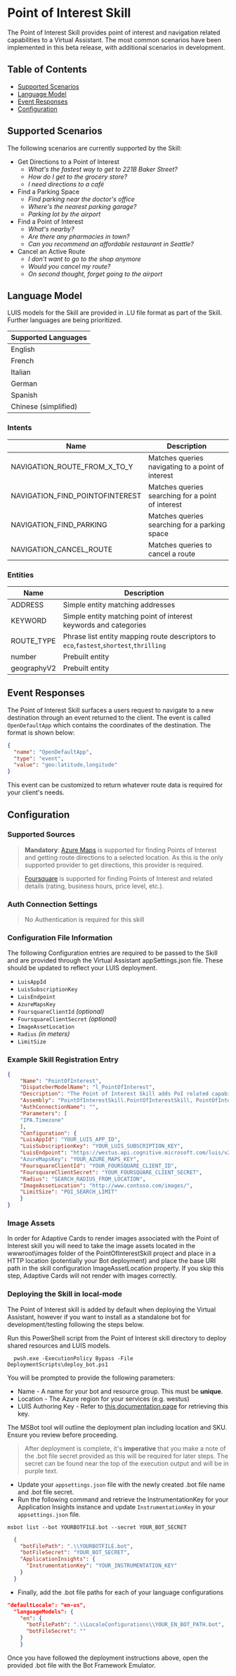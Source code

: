# Point of Interest Skill

The Point of Interest Skill provides point of interest and navigation related capabilities to a Virtual Assistant.
The most common scenarios have been implemented in this beta release, with additional scenarios in development.

## Table of Contents

- [Supported Scenarios](#supported-scenarios)
- [Language Model](#language-model)
- [Event Responses](#event-responses)
- [Configuration](#configuration)

## Supported Scenarios

The following scenarios are currently supported by the Skill:

- Get Directions to a Point of Interest
  - _What's the fastest way to get to 221B Baker Street?_
  - _How do I get to the grocery store?_
  - _I need directions to a café_
- Find a Parking Space
  - _Find parking near the doctor's office_
  - _Where's the nearest parking garage?_
  - _Parking lot by the airport_
- Find a Point of Interest
  - _What's nearby?_
  - _Are there any pharmacies in town?_
  - _Can you recommend an affordable restaurant in Seattle?_
- Cancel an Active Route
  - _I don't want to go to the shop anymore_
  - _Would you cancel my route?_
  - _On second thought, forget going to the airport_

## Language Model

LUIS models for the Skill are provided in .LU file format as part of the Skill. Further languages are being prioritized.

|Supported Languages|
|-|
|English|
|French|
|Italian|
|German|
|Spanish|
|Chinese (simplified)|

### Intents

|Name|Description|
|-|-|
|NAVIGATION_ROUTE_FROM_X_TO_Y| Matches queries navigating to a point of interest |
|NAVIGATION_FIND_POINTOFINTEREST| Matches queries searching for a point of interest |
|NAVIGATION_FIND_PARKING| Matches queries searching for a parking space |
|NAVIGATION_CANCEL_ROUTE| Matches queries to cancel a route |

### Entities

|Name|Description|
|-|-|
|ADDRESS| Simple entity matching addresses |
|KEYWORD| Simple entity matching point of interest keywords and categories |
|ROUTE_TYPE| Phrase list entity mapping route descriptors to `eco`,`fastest`,`shortest`,`thrilling`|
|number| Prebuilt entity|
|geographyV2| Prebuilt entity|

## Event Responses

The Point of Interest Skill surfaces a users request to navigate to a new destination through an event returned to the client. The event is called `OpenDefaultApp` which contains the coordinates of the destination. The format is shown below:

```json
{
  "name": "OpenDefaultApp",
  "type": "event",
  "value": "geo:latitude,longitude"
}
```

This event can be customized to return whatever route data is required for your client's needs.

## Configuration

### Supported Sources

> **Mandatory**: [Azure Maps](https://azure.microsoft.com/en-us/services/azure-maps/) is supported for finding Points of Interest and getting route directions to a selected location.
> As this is the only supported provider to get directions, this provider is required.

> [Foursquare](https://developer.foursquare.com/docs/api) is supported for finding Points of Interest and related details (rating, business hours, price level, etc.).

### Auth Connection Settings

> No Authentication is required for this skill

### Configuration File Information

The following Configuration entries are required to be passed to the Skill and are provided through the Virtual Assistant appSettings.json file. These should be updated to reflect your LUIS deployment.

- `LuisAppId`
- `LuisSubscriptionKey`
- `LuisEndpoint`
- `AzureMapsKey`
- `FoursquareClientId` *(optional)*
- `FoursquareClientSecret` *(optional)*
- `ImageAssetLocation`
- `Radius` *(in meters)*
- `LimitSize`

### Example Skill Registration Entry

```json
{
    "Name": "PointOfInterest",
    "DispatcherModelName": "l_PointOfInterest",
    "Description": "The Point of Interest Skill adds PoI related capabilities to your Custom Assitant",
    "Assembly": "PointOfInterestSkill.PointOfInterestSkill, PointOfInterestSkill, Version=1.0.0.0, Culture=neutral",
    "AuthConnectionName": "",
    "Parameters": [
    "IPA.Timezone"
    ],
    "Configuration": {
    "LuisAppId": "YOUR_LUIS_APP_ID",
    "LuisSubscriptionKey": "YOUR_LUIS_SUBSCRIPTION_KEY",
    "LuisEndpoint": "https://westus.api.cognitive.microsoft.com/luis/v2.0/apps/"
    "AzureMapsKey": "YOUR_AZURE_MAPS_KEY",
    "FoursquareClientId": "YOUR_FOURSQUARE_CLIENT_ID",
    "FoursquareClientSecret": "YOUR_FOURSQUARE_CLIENT_SECRET",
    "Radius": "SEARCH_RADIUS_FROM_LOCATION",
    "ImageAssetLocation": "http://www.contoso.com/images/",
    "LimitSize": "POI_SEARCH_LIMIT"
    }
}
```

### Image Assets

In order for Adaptive Cards to render images associated with the Point of Interest skill you will need to take the image assets located in the wwwroot\images folder of the PointOfInterestSkill project and place in a HTTP location (potentially your Bot deployment) and place the base URI path in the skill configuration ImageAssetLocation property.
If you skip this step, Adaptive Cards will not render with images correctly.

### Deploying the Skill in local-mode

The Point of Interest skill is added by default when deploying the Virtual Assistant, however if you want to install as a standalone bot for development/testing following the steps below.

Run this PowerShell script from the Point of Interest skill directory to deploy shared resources and LUIS models.

```
  pwsh.exe -ExecutionPolicy Bypass -File DeploymentScripts\deploy_bot.ps1
```

You will be prompted to provide the following parameters:

- Name - A name for your bot and resource group. This must be **unique**.
- Location - The Azure region for your services (e.g. westus)
- LUIS Authoring Key - Refer to [this documentation page](../../virtual-assistant/csharp/gettingstarted.md) for retrieving this key.

The MSBot tool will outline the deployment plan including location and SKU. Ensure you review before proceeding.

> After deployment is complete, it's **imperative** that you make a note of the .bot file secret provided as this will be required for later steps. The secret can be found near the top of the execution output and will be in purple text.

- Update your `appsettings.json` file with the newly created .bot file name and .bot file secret.
- Run the following command and retrieve the InstrumentationKey for your Application Insights instance and update `InstrumentationKey` in your `appsettings.json` file.

```
msbot list --bot YOURBOTFILE.bot --secret YOUR_BOT_SECRET
```

```json
  {
    "botFilePath": ".\\YOURBOTFILE.bot",
    "botFileSecret": "YOUR_BOT_SECRET",
    "ApplicationInsights": {
      "InstrumentationKey": "YOUR_INSTRUMENTATION_KEY"
    }
  }
```

- Finally, add the .bot file paths for each of your language configurations

```json
"defaultLocale": "en-us",
  "languageModels": {
    "en": {
      "botFilePath": ".\\LocaleConfigurations\\YOUR_EN_BOT_PATH.bot",
      "botFileSecret": ""
    }
    }
```

Once you have followed the deployment instructions above, open the provided .bot file with the Bot Framework Emulator.
